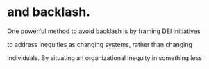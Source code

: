 # and backlash.

One powerful method to avoid backlash is by framing DEI initiatives

to address inequities as changing systems, rather than changing

individuals. By situating an organizational inequity in something less